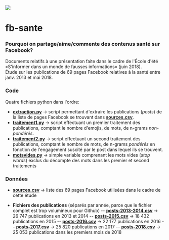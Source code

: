 ![](http://comsante.uqam.ca/wp-content/uploads/2016/08/bandeau-comsante2-01.jpg)

# fb-sante
### Pourquoi on partage/aime/commente des contenus santé sur Facebook?

Documents relatifs à une présentation faite dans le cadre de l'École d'été «S'informer dans un monde de fausses informations» (juin 2018).<br>Étude sur les publications de 69 pages Facebook relatives à la santé entre janv. 2013 et mai 2018.

### Code

Quatre fichiers python dans l'ordre:

- **[extraction.py](extraction.py)** -> script permettant d'extraire les publications (*posts*) de la liste de pages Facebook se trouvant dans **[sources.csv](sources.csv)**.
- **[traitement1.py](traitement1.py)** -> script effectuant un premier traitement des publications, comptant le nombre d'emojis, de mots, de n-grams *non-pondérés*.
- **[traitement2.py](traitement2.py)** -> script effectuant un second traitement des publications, comptant le nombre de mots, de n-grams *pondérés* en fonction de l'engagement suscité par le post dans lequel ils se trouvent.
- **[motsvides.py](motsvides.py)** -> simple variable comprenant les mots vides (*stop words*) exclus du décompte des mots dans les premier et second traitements

### Données

- **[sources.csv](sources.csv)** -> liste des 69 pages Facebook utilisées dans le cadre de cette étude

- **Fichiers des publications** (séparés par année, parce que le fichier complet est trop volumineux pour Github)
-- **[posts-2013-2014.csv](posts-2013-2014.csv)** -> 26&nbsp;747 publications en 2013 et 2014
-- **[posts-2015.csv](posts-2015.csv)** -> 18&nbsp;432 publications en 2015
-- **[posts-2016.csv](posts-2016.csv)** -> 22&nbsp;177 publications en 2016
-- **[posts-2017.csv](posts-2017.csv)** -> 25&nbsp;820 publications en 2017
-- **[posts-2018.csv](posts-2018.csv)** -> 25&nbsp;053 publications dans les premiers mois de 2018
